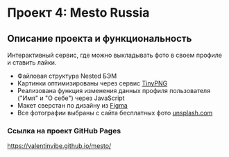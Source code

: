 # Проект 4: Mesto Russia

## Описание проекта и функциональность

Интерактивный сервис, где можно выкладывать фото в своем профиле и ставить лайки.

* Файловая структура Nested БЭМ
* Картинки оптимизированы через сервис [TinyPNG](https://tinypng.com/)
* Реализована функция изменения данных профиля пользователя ("Имя" и "О себе") через JavaScript
* Макет сверстан по дизайну из [Figma](https://www.figma.com/file/StZjf8HnoeLdiXS7dYrLAh/JavaScript.-Sprint-4)
* Все фотографии выбраны с сайта бесплатных фото [unsplash.com](http://unsplash.com)

### Ссылка на проект GitHub Pages

https://valentinvibe.github.io/mesto/
